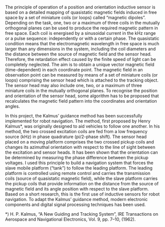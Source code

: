 The principle of operation of a position and orientation inductive sensor is based on a detailed mapping of quasistatic magnetic fields induced in free space by a set of miniature coils (or loops) called “magnetic dipoles”. Depending on the task, one, two or a maximum of three coils in the mutually orthogonal planes can be used to produce the required magnetic pattern in free space. Each coil is energised by a sinusoidal current in the kHz range or a pulse sequence: independently or with a certain phase. The quasistatic condition means that the electromagnetic wavelength in free space is much larger than any dimensions in the system, including the coil diameters and the distance between the source of magnetic field and the sensor head. Therefore, the retardation effect caused by the finite speed of light can be completely neglected. The aim is to obtain a unique vector magnetic field (time-dependent) in each coordinate point. The magnetic field in an observation point can be measured by means of a set of miniature coils (or loops) comprising the sensor head which is attached to the tracking object. The sensor head may also include one, two, or a maximum of three miniature coils in the mutually orthogonal planes. To recognise the position and orientation of the sensor head, some algorithm has to be proposed that recalculates the magnetic field pattern into the coordinates and orientation angles.

In this project, the Kalmus’ guidance method has been successfully implemented for robot navigation. The method, first proposed by Henry Kalmus*, was originally designed to aid vehicles to follow one another. In his method, the two crossed excitation coils are fed from a low frequency source (kHz) in phase quadrature (pi/2-phase shift). The sensor head placed on a moving platform comprises the two crossed pickup coils and changes its azimuthal orientation with respect to the line of sight between the excitation and sensor heads. It has been shown that the orientation can be determined by measuring the phase difference between the pickup voltages. I used this principle to build a navigation system that forces the slave mobile platform (“tank”) to follow the leading platform. The leading platform is controlled using remote control and carries the transmission coils (source of quasistatic magnetic field), while the slave platform carries the pickup coils that provide information on the distance from the source of magnetic field and its angle position with respect to the slave platform. Based on a short research, this is the first use of inductive sensors for robot navigation. To adapt the Kalmus’ guidance method, modern electronic components and digital signal processing techniques has been used.

*) H. P. Kalmus, “A New Guiding and Tracking System”, IRE Transactions on Aerospace and Navigational Electronics, Vol. 9, pp. 7–10, (1962).
